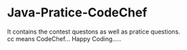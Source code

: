 # Java-Pratice-CodeChef
It contains the contest questons as well as pratice questions.  
cc means CodeChef...
Happy Coding.....

